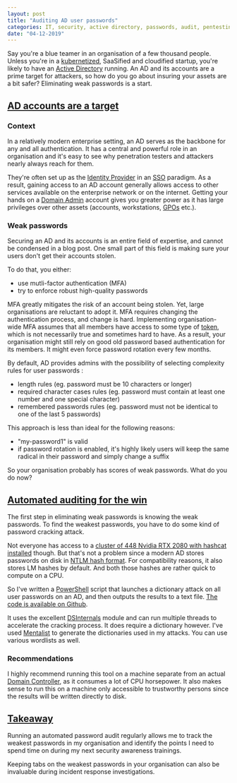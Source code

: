 ```yaml
---
layout: post
title: "Auditing AD user passwords"
categories: IT, security, active directory, passwords, audit, pentesting
date: "04-12-2019"
---
```


Say you're a blue teamer in an organisation of a few thousand people. Unless you're in a [kubernetized](https://kubernetes.io/), SaaSified and cloudified startup, you're likely to have an [Active Directory](https://en.wikipedia.org/wiki/Active_Directory) running. An AD and its accounts are a prime target for attackers, so how do you go about insuring your assets are a bit safer? Eliminating weak passwords is a start.

## [AD accounts are a target](#ad-accounts-are-a-target)

### Context

In a relatively modern enterprise setting, an AD serves as the backbone for any and all authentication. It has a central and powerful role in an organisation and it's easy to see why penetration testers and attackers nearly always reach for them.

They're often set up as the [Identity Provider](https://en.wikipedia.org/wiki/Identity_provider_(SAML)) in an [SSO](https://en.wikipedia.org/wiki/Single_sign-on) paradigm. As a result, gaining access to an AD account generally allows access to other services available on the enterprise network or on the internet. Getting your hands on a [Domain Admin](https://docs.microsoft.com/en-us/windows/security/identity-protection/access-control/active-directory-security-groups#bkmk-domainadmins) account gives you greater power as it has large privileges over other assets (accounts, workstations, [GPOs](https://docs.microsoft.com/en-us/windows-server/networking/branchcache/deploy/use-group-policy-to-configure-domain-member-client-computers) etc.).


### Weak passwords 

Securing an AD and its accounts is an entire field of expertise, and cannot be condensed in a blog post. One small part of this field is making sure your users don't get their accounts stolen.

To do that, you either:
 * use mutli-factor authentication (MFA)
 * try to enforce robust high-quality passwords

MFA greatly mitigates the risk of an account being stolen. Yet, large organisations are reluctant to adopt it. MFA requires changing the authentication process, and change is hard. Implementing organisation-wide MFA assumes that all members have access to some type of [token](https://en.wikipedia.org/wiki/Multi-factor_authentication#Possession_factors), which is not necessarily true and sometimes hard to have. As a result, your organisation might still rely on good old password based authentication for its members. It might even force password rotation every few months.

By default, AD provides admins with the possibility of selecting complexity rules for user passwords :
 * length rules (eg. password must be 10 characters or longer)
 * required character cases rules (eg. password must contain at least one number and one special character)
 * remembered passwords rules (eg. password must not be identical to one of the last 5 passwords)

This approach is less than ideal for the following reasons:
 * "my-password1" is valid
 * if password rotation is enabled, it's highly likely users will keep the same radical in their password and simply change a suffix

So your organisation probably has scores of weak passwords. What do you do now?

## [Automated auditing for the win](#automated-auditing-for-the-win)

The first step in eliminating weak passwords is knowing the weak passwords. To find the weakest passwords, you have to do some kind of password cracking attack.

Not everyone has access to a [cluster of 448 Nvidia RTX 2080 with hashcat installed](https://twitter.com/TerahashCorp/status/1155128018156892160) though. But that's not a problem since a modern AD stores passwords on disk in [NTLM hash format](http://www.adshotgyan.com/2012/02/lm-hash-and-nt-hash.html). For compatibility reasons, it also stores LM hashes by default. And both those hashes are rather quick to compute on a CPU.

So I've written a [PowerShell](https://en.wikipedia.org/wiki/PowerShell) script that launches a dictionary attack on all user passwords on an AD, and then outputs the results to a text file. [The code is available on Github](https://github.com/ctdhr/AD-Password-Auditor).

It uses the excellent [DSInternals](https://github.com/MichaelGrafnetter/DSInternals) module and can run multiple threads to accelerate the cracking process. It does require a dictionary however. I've used [Mentalist](https://github.com/sc0tfree/mentalist) to generate the dictionaries used in my attacks. You can use various wordlists as well.

### Recommendations

I highly recommend running this tool on a machine separate from an actual [Domain Controller](https://docs.microsoft.com/en-us/openspecs/windows_protocols/ms-adts/b645c125-a7da-4097-84a1-2fa7cea07714#gt_76a05049-3531-4abd-aec8-30e19954b4bd), as it consumes a lot of CPU horsepower. It also makes sense to run this on a machine only accessible to trustworthy persons since the results will be written directly to disk.

## [Takeaway](#takeaway)

Running an automated password audit regularly allows me to track the weakest passwords in my organisation and identify the points I need to spend time on during my next security awareness trainings.

Keeping tabs on the weakest passwords in your organisation can also be invaluable during incident response investigations.
